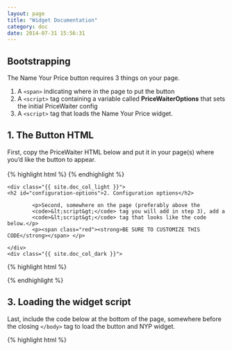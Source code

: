 ```yaml
---
layout: page
title: "Widget Documentation"
category: doc
date: 2014-07-31 15:56:31
---
```


<div class="{{ site.doc_row }}">
	<div class="{{site.doc_col_light }}">
<h2>Bootstrapping</h2>
	<p>The Name Your Price button requires 3 things on your page.</p>
		<ol>
            <li>A <code>&lt;span&gt;</code> indicating where in the page to put the button</li>
            <li>A <code>&lt;script&gt;</code> tag containing a variable called <strong>PriceWaiterOptions</strong> that sets the initial PriceWaiter config </li>
            <li>A <code>&lt;script&gt;</code> tag that loads the Name Your Price widget.</li>
        </ol>
	</div>
</div>

<div class="{{ site.doc_row }}">
    <div class="{{ site.doc_col_light }}">
	<h2>1. The Button HTML</h2>
	First, copy the PriceWaiter HTML below and put it in your page(s) where you’d like the button to appear.
    </div>
	<div class="{{ site.doc_col_dark }}">
	<br/>
	{% highlight html %}
	<!-- The span below will be replaced with the Name Your Price button once the widget has loaded. -->
	<span id="pricewaiter"></span>
	{% endhighlight %}
    </div>
</div>

<div class="{{ site.doc_row }}">

	<div class="{{ site.doc_col_light }}">
    <h2 id="configuration-options">2. Configuration options</h2>

            <p>Second, somewhere on the page (preferably above the
            <code>&lt;script&gt;</code> tag you will add in step 3), add a
            <code>&lt;script&gt;</code> tag that looks like the code below.</p>
            <p><span class="red"><strong>BE SURE TO CUSTOMIZE THIS CODE</strong></span>	</p>
	
	</div>
	<div class="{{ site.doc_col_dark }}">
{% highlight html %}
<script type="text/javascript">
    (function() {
      var pw = document.createElement('script');
      pw.type = 'text/javascript';
      pw.src = "https://widget.pricewaiter.com/nyp/script/widget.js?1381796738";
      pw.async = true;

      var s = document.getElementsByTagName('script')[0];
      s.parentNode.insertBefore(pw, s);
    })();
</script>
{% endhighlight %}
	</div>
</div>

<div class="{{ site.col_row }}">
  <div class="{{ site.doc_col_light }}">
    <h2>3. Loading the widget script</h2>
    <p>Last, include the code below at the bottom of the page, somewhere before the closing <code>&lt;/body&gt;</code> tag to load
    the button and NYP widget.</p>
  </div>
  <div class="{{ site.doc_col_light }}">
    {% highlight html %}
    <script type="text/javascript">
        (function() {

            var pw = document.createElement('script');
            pw.type = 'text/javascript';
            pw.src = "https://widget.pricewaiter.com/nyp/script/widget.js?1381796738";
            pw.async = true;

            var s = document.getElementsByTagName('script')[0];
            s.parentNode.insertBefore(pw, s);

        })();
    </script>
    {% endhighlight %}
  </div>
</div>